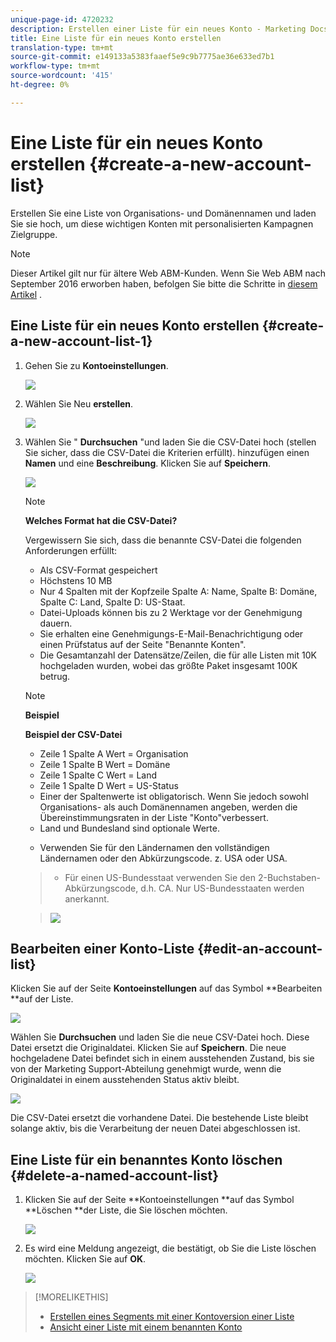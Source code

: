 ```yaml
---
unique-page-id: 4720232
description: Erstellen einer Liste für ein neues Konto - Marketing Docs - Produktdokumentation
title: Eine Liste für ein neues Konto erstellen
translation-type: tm+mt
source-git-commit: e149133a5383faaef5e9c9b7775ae36e633ed7b1
workflow-type: tm+mt
source-wordcount: '415'
ht-degree: 0%

---
```



# Eine Liste für ein neues Konto erstellen {#create-a-new-account-list}

Erstellen Sie eine Liste von Organisations- und Domänennamen und laden Sie sie hoch, um diese wichtigen Konten mit personalisierten Kampagnen Zielgruppe.

>[!NOTE]
>
>Dieser Artikel gilt nur für ältere Web ABM-Kunden. Wenn Sie Web ABM nach September 2016 erworben haben, befolgen Sie bitte die Schritte in [diesem Artikel](http://docs.marketo.com/display/DOCS/Account+Lists#AccountLists-CreateaNewAccountList) .

## Eine Liste für ein neues Konto erstellen {#create-a-new-account-list-1}

1. Gehen Sie zu **Kontoeinstellungen**.

   ![](assets/dropdown-account-lists-hand.jpg)

1. Wählen Sie Neu **erstellen**.

   ![](assets/create-new-account-list-hand.jpg)

1. Wählen Sie &quot; **Durchsuchen** &quot;und laden Sie die CSV-Datei hoch (stellen Sie sicher, dass die CSV-Datei die Kriterien erfüllt). hinzufügen einen **Namen** und eine **Beschreibung**. Klicken Sie auf **Speichern**.

   ![](assets/create-account-list-hands.jpg)

   >[!NOTE]
   >
   >**Welches Format hat die CSV-Datei?**
   >
   >
   >Vergewissern Sie sich, dass die benannte CSV-Datei die folgenden Anforderungen erfüllt:
   >
   >* Als CSV-Format gespeichert
   >* Höchstens 10 MB
   >* Nur 4 Spalten mit der Kopfzeile Spalte A: Name, Spalte B: Domäne, Spalte C: Land, Spalte D: US-Staat.
   >* Datei-Uploads können bis zu 2 Werktage vor der Genehmigung dauern.
   >* Sie erhalten eine Genehmigungs-E-Mail-Benachrichtigung oder einen Prüfstatus auf der Seite &quot;Benannte Konten&quot;.
   >* Die Gesamtanzahl der Datensätze/Zeilen, die für alle Listen mit 10K hochgeladen wurden, wobei das größte Paket insgesamt 100K betrug.


   >[!NOTE]
   >
   >**Beispiel**
   >
   >**Beispiel der CSV-Datei**
   >
   >* Zeile 1 Spalte A Wert = Organisation
   >* Zeile 1 Spalte B Wert = Domäne
   >* Zeile 1 Spalte C Wert = Land
   >* Zeile 1 Spalte D Wert = US-Status
   >* Einer der Spaltenwerte ist obligatorisch. Wenn Sie jedoch sowohl Organisations- als auch Domänennamen angeben, werden die Übereinstimmungsraten in der Liste &quot;Konto&quot;verbessert.
   >* Land und Bundesland sind optionale Werte.

      >
      >  
   * Verwenden Sie für den Ländernamen den vollständigen Ländernamen oder den Abkürzungscode. z. USA oder USA.
   >  * Für einen US-Bundesstaat verwenden Sie den 2-Buchstaben-Abkürzungscode, d.h. CA. Nur US-Bundesstaaten werden anerkannt.

   >    
   >![](assets/image2015-2-25-12-3a19-3a10.png)

## Bearbeiten einer Konto-Liste {#edit-an-account-list}

Klicken Sie auf der Seite **Kontoeinstellungen** auf das Symbol **Bearbeiten **auf der Liste.

![](assets/create-new-account-list-edit.jpg)

Wählen Sie **Durchsuchen** und laden Sie die neue CSV-Datei hoch. Diese Datei ersetzt die Originaldatei. Klicken Sie auf **Speichern**. Die neue hochgeladene Datei befindet sich in einem ausstehenden Zustand, bis sie von der Marketing Support-Abteilung genehmigt wurde, wenn die Originaldatei in einem ausstehenden Status aktiv bleibt.

![](assets/set-account-list-edit-hands.jpg)

Die CSV-Datei ersetzt die vorhandene Datei. Die bestehende Liste bleibt solange aktiv, bis die Verarbeitung der neuen Datei abgeschlossen ist.

## Eine Liste für ein benanntes Konto löschen {#delete-a-named-account-list}

1. Klicken Sie auf der Seite **Kontoeinstellungen **auf das Symbol **Löschen **der Liste, die Sie löschen möchten.

   ![](assets/create-new-account-list-delete.jpg)

1. Es wird eine Meldung angezeigt, die bestätigt, ob Sie die Liste löschen möchten. Klicken Sie auf **OK**.

   ![](assets/delete-notification-hand.jpg)

>[!MORELIKETHIS]
>
>* [Erstellen eines Segments mit einer Kontoversion einer Liste](create-a-segment-using-an-account-list.md)
>* [Ansicht einer Liste mit einem benannten Konto](http://docs.marketo.com/pages/viewpage.action?pageid=4720244)

